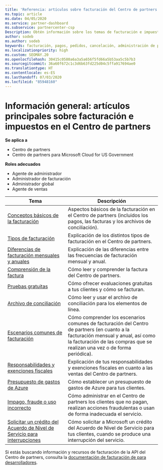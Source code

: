 ```yaml
---
title: 'Referencia: artículos sobre facturación del Centro de partners'
ms.topic: article
ms.date: 04/05/2020
ms.service: partner-dashboard
ms.subservice: partnercenter-csp
Description: Obtén información sobre los temas de facturación e impuestos en el Centro de partners. La información abarca los recursos de facturación, las facturas, la facturación de CSP y los impuestos.
author: sodeb
ms.author: sodeb
keywords: facturación, pagos, pedidos, cancelación, administración de pedidos, impago, fraude, uso incorrecto, impuestos, exenciones fiscales, archivos de conciliación, archivo de conciliación
ms.localizationpriority: high
ms.custom: SEOMAY.20
ms.openlocfilehash: 30415c0580a6a3a5a656f5fd66a5b53aa5c5b7b3
ms.sourcegitcommit: 36a60f672c1c3d6b63fd225d04c5ffa917694ae0
ms.translationtype: HT
ms.contentlocale: es-ES
ms.lasthandoff: 07/03/2020
ms.locfileid: "85948160"
---
```

# <a name="overview-main-billing-and-tax-articles-in-partner-center"></a>Información general: artículos principales sobre facturación e impuestos en el Centro de partners

**Se aplica a**

- Centro de partners
- Centro de partners para Microsoft Cloud for US Government

**Roles adecuados**

- Agente de administrador
- Administrador de facturación
- Administrador global
- Agente de ventas

| Tema | Descripción |
| ----- | ----------- |
| [Conceptos básicos de la facturación](billing-basics.md) | Aspectos básicos de la facturación en el Centro de partners (incluidos los pagos, las facturas y los archivos de conciliación). |
| [Tipos de facturación](billing-different-types.md) | Explicación de los distintos tipos de facturación en el Centro de partners. |
| [Diferencias de facturación mensuales y anuales](billing-annual-monthly.md) | Explicación de las diferencias entre las frecuencias de facturación mensual y anual. |
| [Comprensión de la factura](read-your-bill.md) | Cómo leer y comprender la factura del Centro de partners. |
| [Pruebas gratuitas](offer-your-customers-trials-of-microsoft-products.md) | Cómo ofrecer evaluaciones gratuitas a tus clientes y cómo se facturan. |
| [Archivo de conciliación](use-the-reconciliation-files.md) | Cómo leer y usar el archivo de conciliación para los elementos de línea. |
| [Escenarios comunes de facturación](common-billing-scenarios.md) | Cómo comprender los escenarios comunes de facturación del Centro de partners (en cuanto a la facturación mensual y anual, así como la facturación de las compras que se realizan una vez o de forma periódica). |
| [Responsabilidades y exenciones fiscales](tax-and-tax-exemptions.md) | Explicación de tus responsabilidades y exenciones fiscales en cuanto a las ventas del Centro de partners. |
| [Presupuesto de gastos de Azure](set-an-azure-spending-budget-for-your-customers.md) | Cómo establecer un presupuesto de gastos de Azure para tus clientes. |
| [Impago, fraude o uso incorrecto](non-payment--fraud--or-misuse.md) | Cómo administrar en el Centro de partners los clientes que no pagan, realizan acciones fraudulentas o usan de forma inadecuada el servicio. |
| [Solicitar un crédito del Acuerdo de Nivel de Servicio para interrupciones](request-credit.md) | Cómo solicitar a Microsoft un crédito del Acuerdo de Nivel de Servicio para tus clientes, cuando se produce una interrupción del servicio. |

Si estás buscando información y recursos de facturación de la API del Centro de partners, consulta la [documentación de facturación de para desarrolladores](https://docs.microsoft.com/partner-center/develop/manage-billing).
